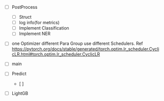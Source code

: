 - [ ] PostProcess
   - [ ] Struct 
   - [ ] log info(for metrics)
   - [ ] Implement Classification
   - [ ] Implement NER
 
- [ ] one Optimizer different Para Group use different Schedulers.
  Ref
        https://pytorch.org/docs/stable/generated/torch.optim.lr_scheduler.CyclicLR.html#torch.optim.lr_scheduler.CyclicLR

- [ ] main

- [ ] Predict
   - [ ] 

- [ ] LightGB
